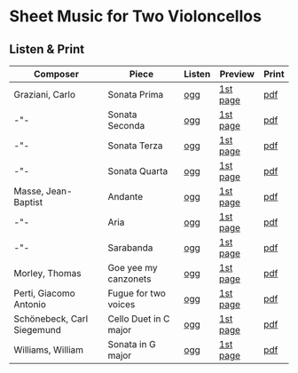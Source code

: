 # Sheet Music for Two Violoncellos

## Listen & Print

Composer | Piece | Listen | Preview | Print
-------- | ----- | ------ | ------- | -----
Graziani, Carlo | Sonata Prima | [ogg](http://cellist.bplaced.net/ogg/Graziani,%20Carlo/graziani_sonata_prima.ogg) | [1st page](https://raw.githubusercontent.com/cellist/Lilypond-Sheet-Music/master/Vlc%2C%20Vlc/Graziani%2C%20Carlo/Sonata%20Prima/preview.png) | [pdf](https://github.com/cellist/Lilypond-Sheet-Music/raw/master/Vlc%2C%20Vlc/Graziani%2C%20Carlo/Sonata%20Prima/graziani_sonata_prima.pdf)
-"- | Sonata Seconda | [ogg](http://cellist.bplaced.net/ogg/Graziani,%20Carlo/graziani_sonata_seconda.ogg) | [1st page](https://raw.githubusercontent.com/cellist/Lilypond-Sheet-Music/master/Vlc%2C%20Vlc/Graziani%2C%20Carlo/Sonata%20Seconda/preview.png) | [pdf](https://github.com/cellist/Lilypond-Sheet-Music/raw/master/Vlc%2C%20Vlc/Graziani%2C%20Carlo/Sonata%20Seconda/graziani_sonata_seconda.pdf)
-"- | Sonata Terza | [ogg](http://cellist.bplaced.net/ogg/Graziani,%20Carlo/graziani_sonata_terza.ogg) | [1st page](https://raw.githubusercontent.com/cellist/Lilypond-Sheet-Music/master/Vlc%2C%20Vlc/Graziani%2C%20Carlo/Sonata%20Terza/preview.png) | [pdf](https://github.com/cellist/Lilypond-Sheet-Music/raw/master/Vlc%2C%20Vlc/Graziani%2C%20Carlo/Sonata%20Terza/graziani_sonata_terza.pdf)
-"- | Sonata Quarta | [ogg](http://cellist.bplaced.net/ogg/Graziani,%20Carlo/graziani_sonata_quarta.ogg) | [1st page](https://raw.githubusercontent.com/cellist/Lilypond-Sheet-Music/master/Vlc%2C%20Vlc/Graziani%2C%20Carlo/Sonata%20Quarta/preview.png) | [pdf](https://github.com/cellist/Lilypond-Sheet-Music/raw/master/Vlc%2C%20Vlc/Graziani%2C%20Carlo/Sonata%20Quarta/graziani_sonata_quarta.pdf)
Masse, Jean-Baptist | Andante | [ogg](http://cellist.bplaced.net/ogg/Masse,%20Jean-Baptiste/masse_andante.ogg) | [1st page](https://raw.githubusercontent.com/cellist/Lilypond-Sheet-Music/master/Vlc%2C%20Vlc/Masse%2C%20Jean%20Baptiste/Andante/preview.png) | [pdf](https://github.com/cellist/Lilypond-Sheet-Music/raw/master/Vlc%2C%20Vlc/Masse%2C%20Jean%20Baptiste/Andante/masse_andante.pdf)
-"- | Aria | [ogg](http://cellist.bplaced.net/ogg/Masse,%20Jean-Baptiste/masse_aria.ogg) | [1st page](https://raw.githubusercontent.com/cellist/Lilypond-Sheet-Music/master/Vlc%2C%20Vlc/Masse%2C%20Jean%20Baptiste/Aria/preview.png) | [pdf](https://github.com/cellist/Lilypond-Sheet-Music/raw/master/Vlc%2C%20Vlc/Masse%2C%20Jean%20Baptiste/Aria/masse_aria.pdf)
-"- | Sarabanda | [ogg](http://cellist.bplaced.net/ogg/Masse,%20Jean-Baptiste/masse_sarabanda.ogg) | [1st page](https://raw.githubusercontent.com/cellist/Lilypond-Sheet-Music/master/Vlc%2C%20Vlc/Masse%2C%20Jean%20Baptiste/Sarabanda/preview.png) | [pdf](https://github.com/cellist/Lilypond-Sheet-Music/raw/master/Vlc%2C%20Vlc/Masse%2C%20Jean%20Baptiste/Sarabanda/masse_sarabanda.pdf)
Morley, Thomas | Goe yee my canzonets | [ogg](http://cellist.bplaced.net/ogg/Morley,%20Thomas/morley_goe_yee_my_canzonets.ogg) | [1st page](https://raw.githubusercontent.com/cellist/Lilypond-Sheet-Music/master/Vlc%2C%20Vlc/Morley%2C%20Thomas/Goe%20yee%20my%20canzonets/preview.png) | [pdf](https://github.com/cellist/Lilypond-Sheet-Music/raw/master/Vlc%2C%20Vlc/Morley%2C%20Thomas/Goe%20yee%20my%20canzonets/morley_goe_yee_my_canzonets.pdf)
Perti, Giacomo Antonio | Fugue for two voices | [ogg](http://cellist.bplaced.net/ogg/Perti,%20Giacomo%20Antonio/perti_zweistimmige_fuge.ogg) | [1st page](https://raw.githubusercontent.com/cellist/Lilypond-Sheet-Music/master/Vlc%2C%20Vlc/Perti%2C%20Giacomo%20Antonio/Zweistimmige%20Fuge/preview.png) | [pdf](https://github.com/cellist/Lilypond-Sheet-Music/raw/master/Vlc%2C%20Vlc/Perti%2C%20Giacomo%20Antonio/Zweistimmige%20Fuge/perti_zweistimmige_fuge.pdf)
Schönebeck, Carl Siegemund | Cello Duet in C major | [ogg](http://cellist.bplaced.net/ogg/Sch%c3%b6nebeck,%20Carl%20Siegemund/sch%c3%b6nebeck_cello_duett.ogg) | [1st page](https://raw.githubusercontent.com/cellist/Lilypond-Sheet-Music/master/Vlc%2C%20Vlc/Sch%C3%B6nebeck%2C%20Carl%20Siegemund/Cello%20Duett/preview.png) | [pdf](https://github.com/cellist/Lilypond-Sheet-Music/raw/master/Vlc%2C%20Vlc/Sch%C3%B6nebeck%2C%20Carl%20Siegemund/Cello%20Duett/sch%C3%B6nebeck_cello_duett.pdf)
Williams, William | Sonata in G major | [ogg](http://cellist.bplaced.net/ogg/Williams,%20William/williams_sonata_g_dur.ogg) | [1st page](https://raw.githubusercontent.com/cellist/Lilypond-Sheet-Music/master/Vlc%2C%20Vlc/Williams%2C%20William/Sonata%20G-Dur/preview.png) | [pdf](https://github.com/cellist/Lilypond-Sheet-Music/raw/master/Vlc%2C%20Vlc/Williams%2C%20William/Sonata%20G-Dur/williams_sonata_g_dur.pdf)
